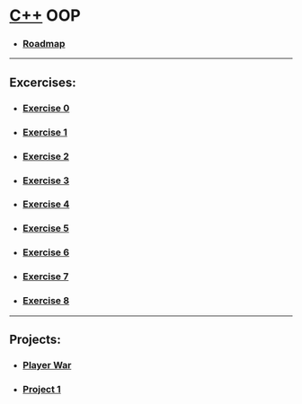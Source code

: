 # [C++](/CPP/CPP.md) OOP
- ### [Roadmap](/CPP/OOP/CPPOOPR.md)
***
## Excercises:
- ### [Exercise 0](/CPP/OOP/EX/ex0.cpp)
- ### [Exercise 1](/CPP/OOP/EX/ex1.cpp)
- ### [Exercise 2](/CPP/OOP/EX/ex2.cpp)
- ### [Exercise 3](/CPP/OOP/EX/ex3.cpp)
- ### [Exercise 4](/CPP/OOP/EX/ex4.cpp)
- ### [Exercise 5](/CPP/OOP/EX/ex5.cpp)
- ### [Exercise 6](/CPP/OOP/EX/ex6.cpp)
- ### [Exercise 7](/CPP/OOP/EX/ex7.cpp)
- ### [Exercise 8](/CPP/OOP/EX/ex8.cpp)
***
## Projects:
- ### [Player War](/CPP/OOP/PROJ/playerWar.cpp)
- ### [Project 1](/CPP/OOP/PROJ/Proj1.cpp)
